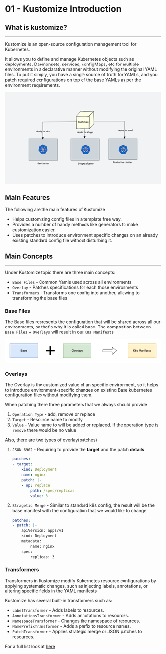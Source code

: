 # 01 - Kustomize Introduction

## What is kustomize?
---

Kustomize is an open-source configuration management tool for Kubernetes.

It allows you to define and manage Kubernetes objects such as deployments, Daemonsets, services, configMaps, etc for multiple environments in a declarative manner without modifying the original YAML files. To put it simply, you have a single source of truth for YAMLs, and you patch required configurations on top of the base YAMLs as per the environment requirements.

![UserCase](./artifacts/pictures/01-UserCase.png)

## Main Features
The following are the main features of Kustomize

- Helps customizing config files in a template free way.
- Provides a number of handy methods like generators to make customization easier.
- Uses patches to introduce environment specific changes on an already existing standard config file without disturbing it.

## Main Concepts
---

Under Kustomize topic there are three main concepts:

- `Base Files` - Common Yamls used across all environments
- `Overlay` - Patches specifications for each those environments
- `Transformers` - Transforms one config into another, allowing to transforming the base files


### Base Files

The Base files represents the configuration that will be shared across all our environments, so that's why it is called base. The composition between `Base Files` + `Overlays` will result in our `K8s Manifests`

![BaseFileAndOverlay](./artifacts/pictures/01-BaseFile&Overlay.png)

### Overlays

The Overlay is the customized value of an specific environment, so it helps to introduce environment-specific changes on existing Base kubernetes configuration files without modifying them.

When patching there three parameters that we always should provide

1. `Operation Type` - add, remove or replace
2. `Target` - Resource name to modify
3. `Value` - Value name to will be added or replaced. If the operation type is `remove` there would be no value

Also, there are two types of overlay(patches)

1. `JSON 6902` - Requiring to provide the **target** and the patch **details**
    ```yaml 
    patches:
    - target:
        kind: Deployment
        name: nginx
        patch: |-
        - op: replace
            path: /spec/replicas
            value: 3
    ```

2. `Stragetic Merge` - Similar to standard k8s config, the result will be the base manifest with the configuration that we would like to change
    ```yaml
    patches:
    - patch: |-
        apiVersion: apps/v1
        kind: Deployment
        metadata:
            name: nginx
        spec:
            replicas: 3
    ```

### Transformers

Transformers in Kustomize modify Kubernetes resource configurations by applying systematic changes, such as injecting labels, annotations, or altering specific fields in the YAML manifests

Kustomize has several built-in transformers such as:

- `LabelTransformer` - Adds labels to resources.
- `AnnotationsTransformer` - Adds annotations to resources.
- `NamespaceTransformer` - Changes the namespace of resources.
- `NamePrefixTransformer` - Adds a prefix to resource names.
- `PatchTransformer` - Applies strategic merge or JSON patches to resources.

For a full list look at [here](https://kubectl.docs.kubernetes.io/references/kustomize/builtins/)